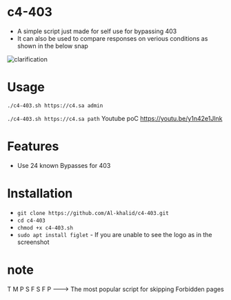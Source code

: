 ﻿# c4-403
- A simple script just made for self use for bypassing 403
- It can also be used to compare responses on verious conditions as shown in the below snap

![clarification](https://user-images.githubusercontent.com/92049116/141288354-f1093d7d-b111-4c37-a58a-5913d1587b24.jpg)

# Usage
`./c4-403.sh https://c4.sa admin`

`./c4-403.sh https://c4.sa path`
Youtube poC https://youtu.be/y1n42e1Jlnk

# Features
- Use 24 known Bypasses for 403 

# Installation
   * `git clone https://github.com/Al-khalid/c4-403.git`
   * `cd c4-403`
   * `chmod +x c4-403.sh`
   * `sudo apt install figlet`  - If you are unable to see the logo as in the screenshot


# note
T M P S F S F P ---> The most popular script for skipping Forbidden pages
   
